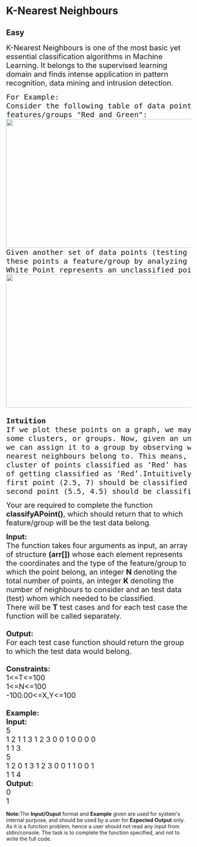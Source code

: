 # K-Nearest Neighbours
## Easy
<div class="problems_problem_content__Xm_eO"><p><span style="font-size:20px">K-Nearest Neighbours is one of the most basic yet essential classification algorithms in Machine Learning. It belongs to the supervised learning domain and finds intense application in pattern recognition, data mining and intrusion detection.</span></p>

<pre><span style="font-size:20px">For Example:
Consider the following table of data points containing two 
features/groups "Red and Green":
<img alt="" src="https://contribute.geeksforgeeks.org/wp-content/uploads/graph1-8.png" style="height:351px; width:608px">
Given another set of data points (testing data), allocate 
these points a feature/group by analyzing the training set.
White Point represents an unclassified point
<img alt="" src="https://contribute.geeksforgeeks.org/wp-content/uploads/graph2-2.png" style="height:363px; width:643px">

<strong>Intuition</strong>
If we plot these points on a graph, we may be able to locate 
some clusters, or groups. Now, given an unclassified point, 
we can assign it to a group by observing what group its 
nearest neighbours belong to. This means, a point close to a 
cluster of points classified as ‘Red’ has a higher probability
of getting classified as ‘Red’.Intuitively, we can see that the
first point (2.5, 7) should be classified as ‘Green’ and the 
second point (5.5, 4.5) should be classified as ‘Red’.
</span></pre>

<p><span style="font-size:20px">Your are required&nbsp;to complete the function <strong>classifyAPoint()</strong>, which should return that to which feature/group will be the test data&nbsp;belong.</span></p>

<p><span style="font-size:20px"><strong>Input:</strong><br>
The function takes four&nbsp;arguments as input, an array of structure <strong>(arr[])</strong> whose each element represents the coordinates and the type of the feature/group to which the point belong, an integer <strong>N </strong>denoting the total number of points, an integer <strong>K </strong>denoting the number of neighbours to consider and an test data (test) whom which needed to be classified.<br>
There will be <strong>T</strong> test cases and for each test case the function will be called separately.&nbsp;&nbsp;<br>
<br>
<strong>Output:</strong><br>
For each test case function should return the group to which the test data would belong.<br>
<br>
<strong>Constraints:</strong><br>
1&lt;=T&lt;=100<br>
1&lt;=N&lt;=100<br>
-100.00&lt;=X,Y&lt;=100<br>
<br>
<strong>Example:<br>
Input:</strong><br>
5<br>
1 2 1 1 3 1 2 3 0 0 1 0 0 0 0<br>
1 1 3<br>
5<br>
1 2 0 1 3 1 2 3 0 0 1 1 0 0 1&nbsp;<br>
1 1 4<br>
<strong>Output:</strong><br>
0<br>
1</span></p>

<p><strong>Note:</strong>The <strong>Input/Ouput</strong> format and <strong>Example</strong> given are used for system's internal purpose, and should be used by a user for <strong>Expected Output</strong> only. As it is a function problem, hence a user should not read any input from stdin/console. The task is to complete the function specified, and not to write the full code.</p>
</div>